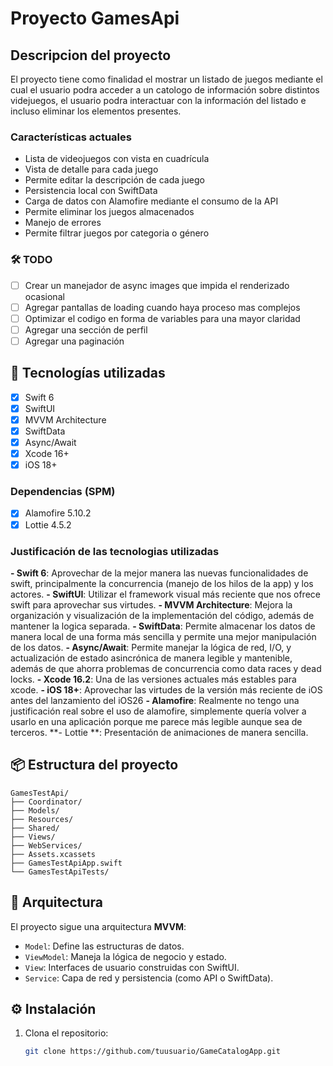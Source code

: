 # Proyecto GamesApi

## Descripcion del proyecto
El proyecto tiene como finalidad el mostrar un listado de juegos mediante el cual el usuario podra acceder a un catologo de información sobre distintos
videjuegos, el usuario podra interactuar con la información del listado e incluso eliminar los elementos presentes.

### Características actuales

- Lista de videojuegos con vista en cuadrícula
- Vista de detalle para cada juego
- Permite editar la descripción de cada juego
- Persistencia local con SwiftData
- Carga de datos con Alamofire mediante el consumo de la API
- Permite eliminar los juegos almacenados
- Manejo de errores
- Permite filtrar juegos por categoria o género

### 🛠 TODO

- [ ] Crear un manejador de async images que impida el renderizado ocasional
- [ ] Agregar pantallas de loading cuando haya proceso mas complejos
- [ ] Optimizar el codigo en forma de variables para una mayor claridad
- [ ] Agregar una sección de perfil
- [ ] Agregar una paginación

## 📱 Tecnologías utilizadas

- [x] Swift 6
- [x] SwiftUI
- [x] MVVM Architecture
- [x] SwiftData
- [x] Async/Await
- [x] Xcode 16+
- [x] iOS 18+

### Dependencias (SPM)

- [x] Alamofire 5.10.2
- [x] Lottie 4.5.2

### Justificación de las tecnologias utilizadas

**- Swift 6**: Aprovechar de la mejor manera las nuevas funcionalidades de swift, principalmente la concurrencia (manejo de los hilos de la app) y los actores.
**- SwiftUI**: Utilizar el framework visual más reciente que nos ofrece swift para aprovechar sus virtudes.
**- MVVM Architecture**: Mejora la organización y visualización de la implementación del código, además de mantener la logica separada.
**- SwiftData**: Permite almacenar los datos de manera local de una forma más sencilla y permite una mejor manipulación de los datos.
**- Async/Await**: Permite manejar la lógica de red, I/O, y actualización de estado asincrónica de manera legible y mantenible, además de que ahorra problemas de concurrencia como data races y dead locks.
**- Xcode 16.2**: Una de las versiones actuales más estables para xcode.
**- iOS 18+**: Aprovechar las virtudes de la versión más reciente de iOS antes del lanzamiento del iOS26
**- Alamofire**: Realmente no tengo una justificación real sobre el uso de alamofire, simplemente quería volver a usarlo en una aplicación porque me parece más legible aunque sea de terceros.
**- Lottie **: Presentación de animaciones de manera sencilla.

## 📦 Estructura del proyecto
```text
GamesTestApi/
├── Coordinator/
├── Models/
├── Resources/
├── Shared/
├── Views/
├── WebServices/
├── Assets.xcassets
├── GamesTestApiApp.swift
└── GamesTestApiTests/
```

## 🧠 Arquitectura

El proyecto sigue una arquitectura **MVVM**:

- `Model`: Define las estructuras de datos.
- `ViewModel`: Maneja la lógica de negocio y estado.
- `View`: Interfaces de usuario construidas con SwiftUI.
- `Service`: Capa de red y persistencia (como API o SwiftData).

## ⚙️ Instalación

1. Clona el repositorio:
   ```bash
   git clone https://github.com/tuusuario/GameCatalogApp.git
